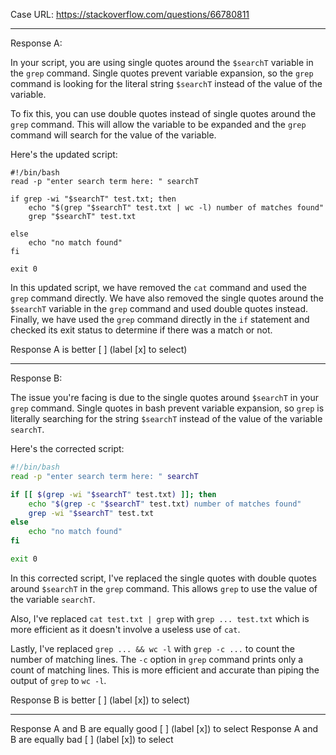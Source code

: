 Case URL: https://stackoverflow.com/questions/66780811

------
Response A:

In your script, you are using single quotes around the `$searchT` variable in the `grep` command. Single quotes prevent variable expansion, so the `grep` command is looking for the literal string `$searchT` instead of the value of the variable.

To fix this, you can use double quotes instead of single quotes around the `grep` command. This will allow the variable to be expanded and the `grep` command will search for the value of the variable.

Here's the updated script:

```
#!/bin/bash
read -p "enter search term here: " searchT

if grep -wi "$searchT" test.txt; then     
    echo "$(grep "$searchT" test.txt | wc -l) number of matches found"
    grep "$searchT" test.txt

else 
    echo "no match found"    
fi

exit 0
```

In this updated script, we have removed the `cat` command and used the `grep` command directly. We have also removed the single quotes around the `$searchT` variable in the `grep` command and used double quotes instead. Finally, we have used the `grep` command directly in the `if` statement and checked its exit status to determine if there was a match or not.

Response A is better [ ] (label [x] to select)

-------
Response B:

The issue you're facing is due to the single quotes around `$searchT` in your `grep` command. Single quotes in bash prevent variable expansion, so `grep` is literally searching for the string `$searchT` instead of the value of the variable `searchT`.

Here's the corrected script:

```bash
#!/bin/bash
read -p "enter search term here: " searchT

if [[ $(grep -wi "$searchT" test.txt) ]]; then     
    echo "$(grep -c "$searchT" test.txt) number of matches found"
    grep -wi "$searchT" test.txt
else 
    echo "no match found"    
fi

exit 0
```

In this corrected script, I've replaced the single quotes with double quotes around `$searchT` in the `grep` command. This allows `grep` to use the value of the variable `searchT`.

Also, I've replaced `cat test.txt | grep` with `grep ... test.txt` which is more efficient as it doesn't involve a useless use of `cat`.

Lastly, I've replaced `grep ... && wc -l` with `grep -c ...` to count the number of matching lines. The `-c` option in `grep` command prints only a count of matching lines. This is more efficient and accurate than piping the output of `grep` to `wc -l`.

Response B is better [ ] (label [x]) to select)

-------

Response A and B are equally good [ ] (label [x]) to select
Response A and B are equally bad [ ] (label [x]) to select
